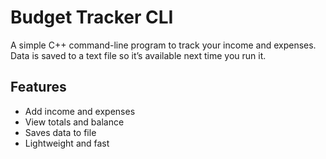 # Budget Tracker CLI

A simple C++ command-line program to track your income and expenses.  
Data is saved to a text file so it’s available next time you run it.

## Features
- Add income and expenses
- View totals and balance
- Saves data to file
- Lightweight and fast
